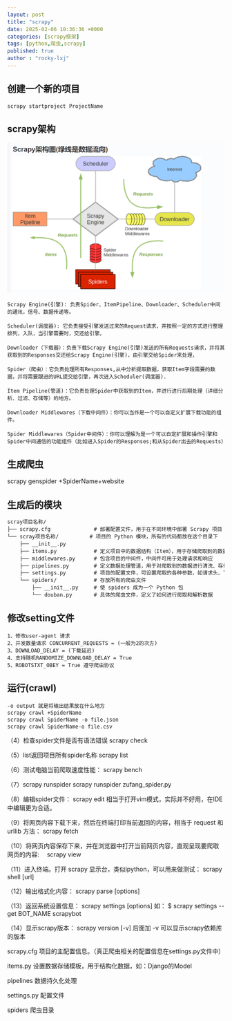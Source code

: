 ```yaml
---
layout: post
title: "scrapy"
date: 2025-02-06 10:36:36 +0000
categories: [scrapy框架]
tags: [python,爬虫,scrapy]
published: true
author : "rocky-lxj"
---
```


## 创建一个新的项目
```
scrapy startproject ProjectName
```

## scrapy架构
![scrapy](https://github.com/rocky-lxj/rocky-lxj.github.io/raw/main/src/img/about/scrapy-jiagou.png)
```
Scrapy Engine(引擎): 负责Spider、ItemPipeline、Downloader、Scheduler中间的通讯，信号、数据传递等。

Scheduler(调度器): 它负责接受引擎发送过来的Request请求，并按照一定的方式进行整理排列，入队，当引擎需要时，交还给引擎。

Downloader（下载器）：负责下载Scrapy Engine(引擎)发送的所有Requests请求，并将其获取到的Responses交还给Scrapy Engine(引擎)，由引擎交给Spider来处理，

Spider（爬虫）：它负责处理所有Responses,从中分析提取数据，获取Item字段需要的数据，并将需要跟进的URL提交给引擎，再次进入Scheduler(调度器).

Item Pipeline(管道)：它负责处理Spider中获取到的Item，并进行进行后期处理（详细分析、过滤、存储等）的地方。

Downloader Middlewares（下载中间件）：你可以当作是一个可以自定义扩展下载功能的组件。

Spider Middlewares（Spider中间件）：你可以理解为是一个可以自定扩展和操作引擎和Spider中间通信的功能组件（比如进入Spider的Responses;和从Spider出去的Requests）
```
## 生成爬虫
scrapy genspider +SpiderName+website

## 生成后的模块
```markdown
scray项目名称/
├── scrapy.cfg              # 部署配置文件，用于在不同环境中部署 Scrapy 项目
└── scray项目名称/          # 项目的 Python 模块，所有的代码都放在这个目录下
    ├── __init__.py         
    ├── items.py            # 定义项目中的数据结构（Item），用于存储爬取到的数据
    ├── middlewares.py      # 包含项目的中间件，中间件可用于处理请求和响应
    ├── pipelines.py        # 定义数据处理管道，用于对爬取到的数据进行清洗、存储等操作
    ├── settings.py         # 项目的配置文件，可设置爬取的各种参数，如请求头、下载延迟等
    └── spiders/            # 存放所有的爬虫文件
        ├── __init__.py     # 使 spiders 成为一个 Python 包
        └── douban.py       # 具体的爬虫文件，定义了如何进行爬取和解析数据
```

## 修改setting文件
```
1、修改user-agent 请求 
2、并发数量请求 CONCURRENT_REQUESTS = (一般为2的次方)
3、DOWNLOAD_DELAY = (下载延迟)
4、支持随机RANDOMIZE_DOWNLOAD_DELAY = True
5、ROBOTSTXT_OBEY = True 遵守爬虫协议
```

## 运行(crawl)             
```
-o output 就是将输出结果放在什么地方
scrapy crawl +SpiderName
scrapy crawl SpiderName -o file.json
scrapy crawl SpiderName-o file.csv
```

（4）检查spider文件是否有语法错误
scrapy check

（5）list返回项目所有spider名称
scrapy list

（6）测试电脑当前爬取速度性能：
scrapy bench

（7）scrapy runspider
scrapy runspider zufang_spider.py

（8）编辑spider文件：
scrapy edit <spider>
相当于打开vim模式，实际并不好用，在IDE中编辑更为合适。

（9）将网页内容下载下来，然后在终端打印当前返回的内容，相当于 request 和 urllib 方法：
scrapy fetch <url>

（10）将网页内容保存下来，并在浏览器中打开当前网页内容，直观呈现要爬取网页的内容:　
scrapy view <url>

（11）进入终端。打开 scrapy 显示台，类似ipython，可以用来做测试：
scrapy shell [url]

（12）输出格式化内容：
scrapy parse <url> [options]

（13）返回系统设置信息：
scrapy settings [options]
如：
$ scrapy settings --get BOT_NAME
scrapybot

（14）显示scrapy版本：
scrapy version [-v]
后面加 -v 可以显示scrapy依赖库的版本


scrapy.cfg    项目的主配置信息。（真正爬虫相关的配置信息在settings.py文件中）

items.py      设置数据存储模板，用于结构化数据，如：Django的Model

pipelines     数据持久化处理

settings.py   配置文件

spiders       爬虫目录

